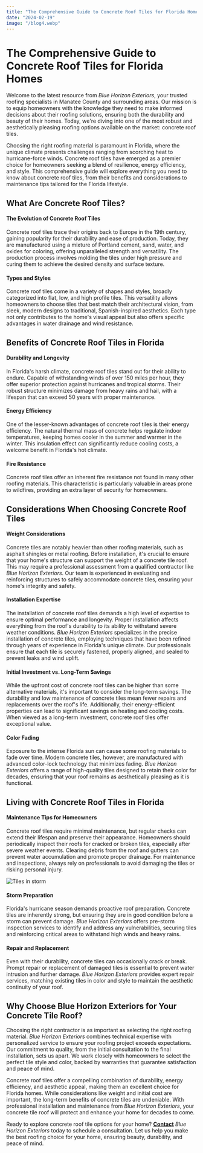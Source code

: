 ```yaml
---
title: "The Comprehensive Guide to Concrete Roof Tiles for Florida Homes"
date: "2024-02-19"
image: "/blog4.webp"
---
```


# The Comprehensive Guide to Concrete Roof Tiles for Florida Homes

Welcome to the latest resource from _Blue Horizon Exteriors_, your trusted roofing specialists in Manatee County and surrounding areas. Our mission is to equip homeowners with the knowledge they need to make informed decisions about their roofing solutions, ensuring both the durability and beauty of their homes. Today, we're diving into one of the most robust and aesthetically pleasing roofing options available on the market: concrete roof tiles.

Choosing the right roofing material is paramount in Florida, where the unique climate presents challenges ranging from scorching heat to hurricane-force winds. Concrete roof tiles have emerged as a premier choice for homeowners seeking a blend of resilience, energy efficiency, and style. This comprehensive guide will explore everything you need to know about concrete roof tiles, from their benefits and considerations to maintenance tips tailored for the Florida lifestyle.

## What Are Concrete Roof Tiles?

#### The Evolution of Concrete Roof Tiles

Concrete roof tiles trace their origins back to Europe in the 19th century, gaining popularity for their durability and ease of production. Today, they are manufactured using a mixture of Portland cement, sand, water, and oxides for coloring, offering unparalleled strength and versatility. The production process involves molding the tiles under high pressure and curing them to achieve the desired density and surface texture.

#### Types and Styles

Concrete roof tiles come in a variety of shapes and styles, broadly categorized into flat, low, and high profile tiles. This versatility allows homeowners to choose tiles that best match their architectural vision, from sleek, modern designs to traditional, Spanish-inspired aesthetics. Each type not only contributes to the home's visual appeal but also offers specific advantages in water drainage and wind resistance.

## Benefits of Concrete Roof Tiles in Florida

#### Durability and Longevity

In Florida's harsh climate, concrete roof tiles stand out for their ability to endure. Capable of withstanding winds of over 150 miles per hour, they offer superior protection against hurricanes and tropical storms. Their robust structure minimizes damage from heavy rains and hail, with a lifespan that can exceed 50 years with proper maintenance.

#### Energy Efficiency

One of the lesser-known advantages of concrete roof tiles is their energy efficiency. The natural thermal mass of concrete helps regulate indoor temperatures, keeping homes cooler in the summer and warmer in the winter. This insulation effect can significantly reduce cooling costs, a welcome benefit in Florida's hot climate.

#### Fire Resistance

Concrete roof tiles offer an inherent fire resistance not found in many other roofing materials. This characteristic is particularly valuable in areas prone to wildfires, providing an extra layer of security for homeowners.

## Considerations When Choosing Concrete Roof Tiles

#### Weight Considerations

Concrete tiles are notably heavier than other roofing materials, such as asphalt shingles or metal roofing. Before installation, it's crucial to ensure that your home's structure can support the weight of a concrete tile roof. This may require a professional assessment from a qualified contractor like _Blue Horizon Exteriors_. Our team is experienced in evaluating and reinforcing structures to safely accommodate concrete tiles, ensuring your home's integrity and safety.

#### Installation Expertise

The installation of concrete roof tiles demands a high level of expertise to ensure optimal performance and longevity. Proper installation affects everything from the roof's durability to its ability to withstand severe weather conditions. _Blue Horizon Exteriors_ specializes in the precise installation of concrete tiles, employing techniques that have been refined through years of experience in Florida's unique climate. Our professionals ensure that each tile is securely fastened, properly aligned, and sealed to prevent leaks and wind uplift.

#### Initial Investment vs. Long-Term Savings

While the upfront cost of concrete roof tiles can be higher than some alternative materials, it's important to consider the long-term savings. The durability and low maintenance of concrete tiles mean fewer repairs and replacements over the roof's life. Additionally, their energy-efficient properties can lead to significant savings on heating and cooling costs. When viewed as a long-term investment, concrete roof tiles offer exceptional value.

#### Color Fading

Exposure to the intense Florida sun can cause some roofing materials to fade over time. Modern concrete tiles, however, are manufactured with advanced color-lock technology that minimizes fading. _Blue Horizon Exteriors_ offers a range of high-quality tiles designed to retain their color for decades, ensuring that your roof remains as aesthetically pleasing as it is functional.

## Living with Concrete Roof Tiles in Florida

#### Maintenance Tips for Homeowners

Concrete roof tiles require minimal maintenance, but regular checks can extend their lifespan and preserve their appearance. Homeowners should periodically inspect their roofs for cracked or broken tiles, especially after severe weather events. Clearing debris from the roof and gutters can prevent water accumulation and promote proper drainage. For maintenance and inspections, always rely on professionals to avoid damaging the tiles or risking personal injury.

![Tiles in storm](/blog4storm.webp)

#### Storm Preparation

Florida's hurricane season demands proactive roof preparation. Concrete tiles are inherently strong, but ensuring they are in good condition before a storm can prevent damage. _Blue Horizon Exteriors_ offers pre-storm inspection services to identify and address any vulnerabilities, securing tiles and reinforcing critical areas to withstand high winds and heavy rains.

#### Repair and Replacement

Even with their durability, concrete tiles can occasionally crack or break. Prompt repair or replacement of damaged tiles is essential to prevent water intrusion and further damage. _Blue Horizon Exteriors_ provides expert repair services, matching existing tiles in color and style to maintain the aesthetic continuity of your roof.

## Why Choose Blue Horizon Exteriors for Your Concrete Tile Roof?

Choosing the right contractor is as important as selecting the right roofing material. _Blue Horizon Exteriors_ combines technical expertise with personalized service to ensure your roofing project exceeds expectations. Our commitment to quality, from the initial consultation to the final installation, sets us apart. We work closely with homeowners to select the perfect tile style and color, backed by warranties that guarantee satisfaction and peace of mind.

Concrete roof tiles offer a compelling combination of durability, energy efficiency, and aesthetic appeal, making them an excellent choice for Florida homes. While considerations like weight and initial cost are important, the long-term benefits of concrete tiles are undeniable. With professional installation and maintenance from _Blue Horizon Exteriors_, your concrete tile roof will protect and enhance your home for decades to come.

Ready to explore concrete roof tile options for your home? **[Contact](/contact)** _Blue Horizon Exteriors_ today to schedule a consultation. Let us help you make the best roofing choice for your home, ensuring beauty, durability, and peace of mind.
